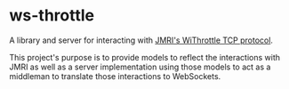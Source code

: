# ws-throttle

A library and server for interacting
with [JMRI's WiThrottle TCP protocol](https://www.jmri.org/help/en/package/jmri/jmrit/withrottle/Protocol.shtml).

This project's purpose is to provide models to reflect the interactions with JMRI as well as a server implementation
using those models to act as a middleman to translate those interactions to WebSockets.
